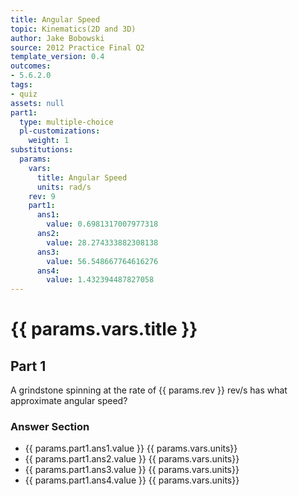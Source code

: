 ```yaml
---
title: Angular Speed
topic: Kinematics(2D and 3D)
author: Jake Bobowski
source: 2012 Practice Final Q2
template_version: 0.4
outcomes:
- 5.6.2.0
tags:
- quiz
assets: null
part1:
  type: multiple-choice
  pl-customizations:
    weight: 1
substitutions:
  params:
    vars:
      title: Angular Speed
      units: rad/s
    rev: 9
    part1:
      ans1:
        value: 0.6981317007977318
      ans2:
        value: 28.274333882308138
      ans3:
        value: 56.548667764616276
      ans4:
        value: 1.432394487827058
---
```

# {{ params.vars.title }}
## Part 1

A grindstone spinning at the rate of {{ params.rev }} rev/s has what approximate angular speed?

### Answer Section

- {{ params.part1.ans1.value }} {{ params.vars.units}}
- {{ params.part1.ans2.value }} {{ params.vars.units}}
- {{ params.part1.ans3.value }} {{ params.vars.units}}
- {{ params.part1.ans4.value }} {{ params.vars.units}}
